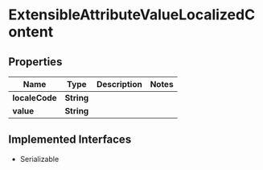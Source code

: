 

# ExtensibleAttributeValueLocalizedContent


## Properties

| Name | Type | Description | Notes |
|------------ | ------------- | ------------- | -------------|
|**localeCode** | **String** |  |  |
|**value** | **String** |  |  |


## Implemented Interfaces

* Serializable


